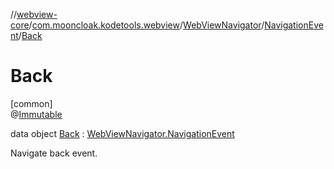//[webview-core](../../../../../index.md)/[com.mooncloak.kodetools.webview](../../../index.md)/[WebViewNavigator](../../index.md)/[NavigationEvent](../index.md)/[Back](index.md)

# Back

[common]\
@[Immutable](https://developer.android.com/reference/kotlin/androidx/compose/runtime/Immutable.html)

data object [Back](index.md) : [WebViewNavigator.NavigationEvent](../index.md)

Navigate back event.
